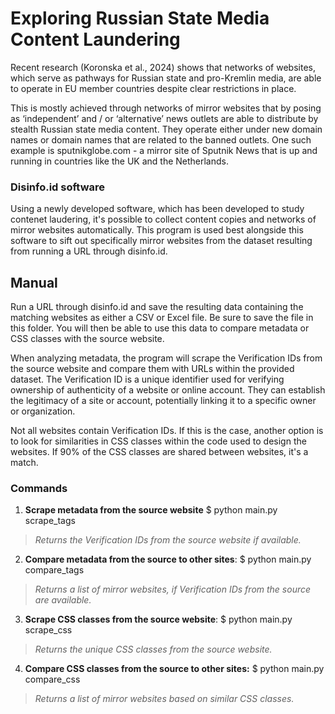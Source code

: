 # Exploring Russian State Media Content Laundering

Recent research (Koronska et al., 2024) shows that networks of websites, which serve as pathways for Russian state and pro-Kremlin media, are able to operate in EU member countries despite clear restrictions in place.

This is mostly achieved through networks of mirror websites that by posing as ‘independent’ and / or ‘alternative’ news outlets are able to distribute by stealth Russian state media content. They operate either under new domain names or domain names that are related to the banned outlets. One such example is sputnikglobe.com - a mirror site of Sputnik News that is up and running in countries like the UK and the Netherlands.

### Disinfo.id software
Using a newly developed software, which has been developed to study contenet laudering, it's possible to collect content copies and networks of mirror websites automatically. This program is used best alongside this software to sift out specifically mirror websites from the dataset resulting from running a URL through disinfo.id.

## Manual
Run a URL through disinfo.id and save the resulting data containing the matching websites as either a CSV or Excel file. Be sure to save the file in this folder. You will then be able to use this data to compare metadata or CSS classes with the source website. 

When analyzing metadata, the program will scrape the Verification IDs from the source website and compare them with URLs within the provided dataset. The Verification ID is a unique identifier used for verifying ownership of authenticity of a website or online account. They can establish the legitimacy of a site or account, potentially linking it to a specific owner or organization.

Not all websites contain Verification IDs. If this is the case, another option is to look for similarities in CSS classes within the code used to design the websites. If 90% of the CSS classes are shared between websites, it's a match.

### Commands
1. **Scrape metadata from the source website** $ python main.py scrape_tags
> _Returns the Verification IDs from the source website if available._

2. **Compare metadata from the source to other sites**: $ python main.py compare_tags
> _Returns a list of mirror websites, if Verification IDs from the source are available._

3. **Scrape CSS classes from the source website**: $ python main.py scrape_css
> _Returns the unique CSS classes from the source website._

4. **Compare CSS classes from the source to other sites:** $ python main.py compare_css
> _Returns a list of mirror websites based on similar CSS classes._